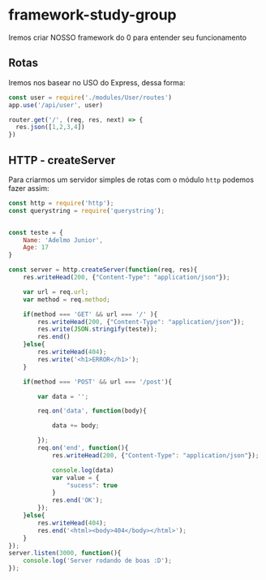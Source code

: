 # framework-study-group
Iremos criar NOSSO framework do 0 para entender seu funcionamento


## Rotas

Iremos nos basear no USO do Express, dessa forma:

```js
const user = require('./modules/User/routes')
app.use('/api/user', user)
```


```js
router.get('/', (req, res, next) => {
  res.json([1,2,3,4])
})
```


## HTTP - createServer

Para criarmos um servidor simples de rotas com o módulo `http` podemos fazer assim:

```js
const http = require('http');
const querystring = require('querystring');


const teste = {
    Name: 'Adelmo Junior',
    Age: 17
}

const server = http.createServer(function(req, res){
    res.writeHead(200, {"Content-Type": "application/json"});

    var url = req.url;
    var method = req.method;

    if(method === 'GET' && url === '/' ){
        res.writeHead(200, {"Content-Type": "application/json"});
        res.write(JSON.stringify(teste));
        res.end()
    }else{
        res.writeHead(404);
        res.write('<h1>ERROR</h1>');
    }

    if(method === 'POST' && url === '/post'){

        var data = '';

        req.on('data', function(body){

            data += body;

        });
        req.on('end', function(){
            res.writeHead(200, {"Content-Type": "application/json"});

            console.log(data)
            var value = {
                "sucess": true
            }
            res.end('OK');
        });
    }else{
        res.writeHead(404);
        res.end('<html><body>404</body></html>');
    }
});
server.listen(3000, function(){
    console.log('Server rodando de boas :D');
});
```
